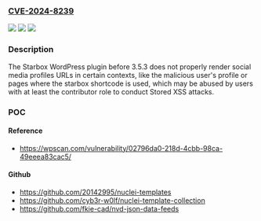 ### [CVE-2024-8239](https://cve.mitre.org/cgi-bin/cvename.cgi?name=CVE-2024-8239)
![](https://img.shields.io/static/v1?label=Product&message=Starbox&color=blue)
![](https://img.shields.io/static/v1?label=Version&message=0%3C%203.5.3%20&color=brighgreen)
![](https://img.shields.io/static/v1?label=Vulnerability&message=CWE-79%20Cross-Site%20Scripting%20(XSS)&color=brighgreen)

### Description

The Starbox  WordPress plugin before 3.5.3 does not properly render social media profiles URLs in certain contexts, like the malicious user's profile or pages where the starbox shortcode is used, which may be abused by users with at least the contributor role to conduct Stored XSS attacks.

### POC

#### Reference
- https://wpscan.com/vulnerability/02796da0-218d-4cbb-98ca-49eeea83cac5/

#### Github
- https://github.com/20142995/nuclei-templates
- https://github.com/cyb3r-w0lf/nuclei-template-collection
- https://github.com/fkie-cad/nvd-json-data-feeds


